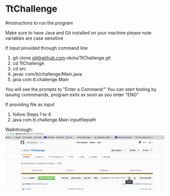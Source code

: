 # TtChallenge
#instructions to run the program

Make sure to have Java and Git installed on your machine
please note variables are case sensitive

If input provided through command line

1. git clone git@github.com:vkotu/TtChallenge.git
2. cd TtChallenge
3. cd src
4. javac com/tt/challenge/Main.java
5. java com.tt.challenge.Main

You will see the prompts to  "Enter a Command:"
You can start testing by issuing commmands, program exits as soon as you enter "END"

If providing file as input
1. follow Steps 1 to 4
2. java com.tt.challenge.Main inputfilepath

Walkthrough:<br/>
![Video Walkthrough](walkthrough.gif)



